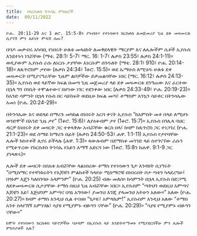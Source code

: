 ```yaml
---
title:  የክርስቶስ ትንሳኤ ምስክሮች
date:  09/11/2022
---
```


`ዮሐ. 20:11-29 እና 1 ቆሮ. 15:5-8ን ያንብቡ። የተነሳውን ክርስቶስ ለመጀመሪያ ጊዜ ደቀ መዛሙርቱ ሲያገኙ ምን አይነት ምላሽ ሰጡ?`

በባዶ መቃብሩ አካባቢ የነበሩት ሁለቱ መላዕክት ለመቅደላዊት ማርያም እና ለሌሎችም ሴቶች ኢየሱስ እንደተነሳ ነገሯቸው (ማቴ. 28:1፤ 5-7፤ ማር. 16:  1-7፤ ሉቃስ 23:55፤ ሉቃስ 24:1-11)። ወዲያውም ኢየሱስ ራሱ ለነርሱ ታያቸው እነርሱም ሰገዱለት (ማቴ. 28:1፤ 910፤ ዮሐ. 20:14-18)። ለጴጥሮስም ታየው (ሉቃስ 24:34፤ 1ቆሮ. 15:5)። ወደ ኤማሁስ ለሚሄዱ ሁለቱ ደቀ መዛሙርት በሚያናግራቸው ጊዜም ልቦቻችው ይቃጠልባቸው ነበር (ማር. 16:12፤ ሉቃስ 24:13-35)። ኢየሱስ ወደ ላይኛው ክፍል በመጣ ጊዜ መጀመሪያ ላይ ደቀ መዛሙርቱ ደንግጠው እና ፈርተው በኋላ ግን በሃሴት ተሞልተውና በሆነው ነገር ተደንቀው ነበር (ሉቃስ 24:33-49፤ ዮሐ. 20:19-23)። ከአንድ ሳምንት በኋላ የሱስ በር ሳይከፍት ወደዚሁ ክፍል መጣ፤ ቶማስም እንኳን ሳይቀር በትንሳኤው አመነ (ዮሐ. 20:24-29)።

በትንሳኤው እና ወደላይ በማረጉ መካከል በነበሩት አርባ ቀናት ኢየሱስ “ከአምስት መቶ በላይ ለሚሆኑ ወንድሞች በአንድ ጊዜ ታየ” (1ቆሮ. 15:6)፤ ለያዕቆብም ታየ (1ቆሮ. 15:7)። ኢየሱስ በገሊላ ባህር ዳርቻ ከነበሩት ደቀ መዛርት ጋር ተቀላቅሎ አብሯቸው ቁርስ በላ፤ ከዛም ከጴጥሮስ ጋር ተነጋገረ (ዮሐ. 21:1-23)። ወደ ሰማይ ከማረጉ በፊት (ሉቃስ 24:50-53፤ ሐዋ. 1:1-11) ኢየሱስ የታየባቸው ሌሎች ክስተቶች ሊኖሩ ይችላሉ (ሐዋ. 1:3)። ጳውሎስም በደማስቆ መንገድ ላይ ስተገናኘው ራሱን የሚቆጥረው የክርስቶስ ትንሳኤ የአይን እማኝ አድርጎ ነው (1ቆሮ. 15:8ን ከሐዋ. 9:1-9 ጋር ያነጻጽሩ)።

ሌሎች ደቀ መዛርት በሰአቱ አብሯቸው ላልነበረው ቶማስ የተነሳውን ጌታ እንዳዩት ሲነግሩት “በሚስማር የተቸነከሩትን የእጆቹን ምልክቶች ካላየሁ ሚስማሮቹ በነበሩበት ቦታ ጣቴን ካላደረግሁ፤ በጎኑም እጄን ካለስገባሁ አላምንም” (ዮሐ. 20:25) ብሎ መለሰ። ከሳምንት በኋላ ኢየሱስ በድጋሚ ለደቀመዛሙርቱ ሲታያቸው ቶማስ በዚህ ጊዜ አብሯቸው ነበር። ኢየሱስም “ጣትህን ወደዚህ አምጣና እጆቼን እይ፤ እጅህንም አምጣና በጎኔ አግባው፤ ያመንህ እንጂ ያላመንህ አትሁን አለው።” አለው (ዮሐ. 20:27)። ከዛም ቶማስ እንዲህ ሲል ተናዘዘ “ጌታዬ፤ አምላኬም!” ኢየሱስም እንዲህ አለው “ቶማስ አንተ ስላየኸኝ አምነሃል፤ ሳያዩ የሚያምኑ ብፁዓን ናቸው” (ዮሐ. 20:29)። “ሳያዩ የሚያምኑ ብፁዓን ናቸው።”

`ከሞት የተነሳውን ክርስቶስ ባይኖቻችሁ ባታዩም በኢየሱስ ላይ እንድትተማመኑ የሚያደርጓችሁ ምን ሌሎች ምክንያቶች አሉ?`